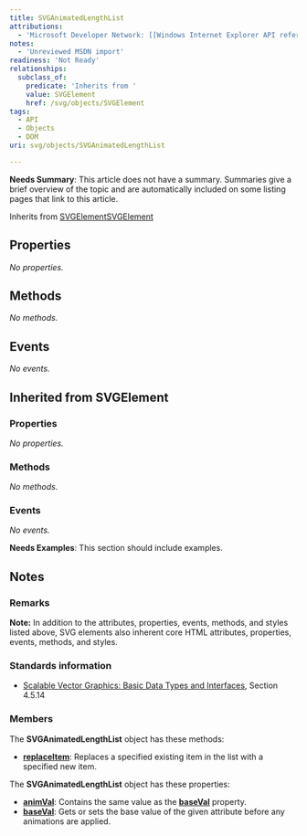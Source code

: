 ```yaml
---
title: SVGAnimatedLengthList
attributions:
  - 'Microsoft Developer Network: [[Windows Internet Explorer API reference](http://msdn.microsoft.com/en-us/library/ie/hh828809%28v=vs.85%29.aspx) Article]'
notes:
  - 'Unreviewed MSDN import'
readiness: 'Not Ready'
relationships:
  subclass_of:
    predicate: 'Inherits from '
    value: SVGElement
    href: /svg/objects/SVGElement
tags:
  - API
  - Objects
  - DOM
uri: svg/objects/SVGAnimatedLengthList

---
```

**Needs Summary**: This article does not have a summary. Summaries give a brief overview of the topic and are automatically included on some listing pages that link to this article.

Inherits from [SVGElement](/svg/objects/SVGElement)[SVGElement](/svg/objects/SVGElement)

## <span>Properties</span>

*No properties.*

## <span>Methods</span>

*No methods.*

## <span>Events</span>

*No events.*

## <span>Inherited from SVGElement</span>

### <span>Properties</span>

*No properties.*

### <span>Methods</span>

*No methods.*

### <span>Events</span>

*No events.*

**Needs Examples**: This section should include examples.

## <span>Notes</span>

### <span>Remarks</span>

**Note:** In addition to the attributes, properties, events, methods, and styles listed above, SVG elements also inherent core HTML attributes, properties, events, methods, and styles.

### <span>Standards information</span>

-   [Scalable Vector Graphics: Basic Data Types and Interfaces](http://go.microsoft.com/fwlink/p/?linkid=204732), Section 4.5.14

### <span>Members</span>

The **SVGAnimatedLengthList** object has these methods:

-   [**replaceItem**](/svg/methods/replaceItem): Replaces a specified existing item in the list with a specified new item.

The **SVGAnimatedLengthList** object has these properties:

-   [**animVal**](/svg/properties/animVal_(SVGAnimatedLengthList)): Contains the same value as the [**baseVal**](/svg/properties/baseVal_(SVGAnimatedLengthList)) property.
-   [**baseVal**](/svg/properties/baseVal_(SVGAnimatedLengthList)): Gets or sets the base value of the given attribute before any animations are applied.
